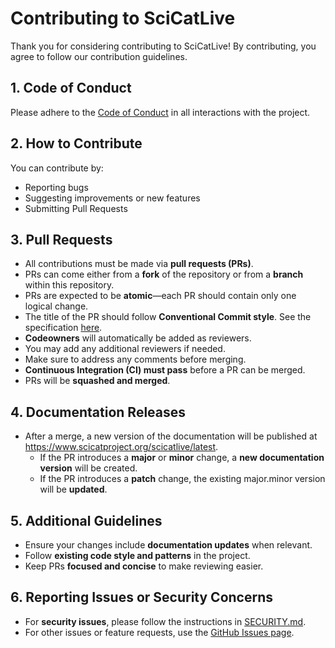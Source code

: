 # Contributing to SciCatLive

Thank you for considering contributing to SciCatLive! By contributing, you agree to follow our contribution guidelines.

## 1. Code of Conduct

Please adhere to the [Code of Conduct](./CODE_OF_CONDUCT.md) in all interactions with the project.

## 2. How to Contribute

You can contribute by:

* Reporting bugs
* Suggesting improvements or new features
* Submitting Pull Requests

## 3. Pull Requests

* All contributions must be made via **pull requests (PRs)**.
* PRs can come either from a **fork** of the repository or from a **branch** within this repository.
* PRs are expected to be **atomic**—each PR should contain only one logical change.
* The title of the PR should follow **Conventional Commit style**. See the specification [here](https://www.conventionalcommits.org/en/v1.0.0/).
* **Codeowners** will automatically be added as reviewers.
* You may add any additional reviewers if needed.
* Make sure to address any comments before merging.
* **Continuous Integration (CI) must pass** before a PR can be merged.
* PRs will be **squashed and merged**.

## 4. Documentation Releases

* After a merge, a new version of the documentation will be published at https://www.scicatproject.org/scicatlive/latest.
  * If the PR introduces a **major** or **minor** change, a **new documentation version** will be created.
  * If the PR introduces a **patch** change, the existing major.minor version will be **updated**.

## 5. Additional Guidelines

* Ensure your changes include **documentation updates** when relevant.
* Follow **existing code style and patterns** in the project.
* Keep PRs **focused and concise** to make reviewing easier.

## 6. Reporting Issues or Security Concerns

* For **security issues**, please follow the instructions in [SECURITY.md](./SECURITY.md).
* For other issues or feature requests, use the [GitHub Issues page](https://github.com/SciCatProject/scicatlive/issues).
